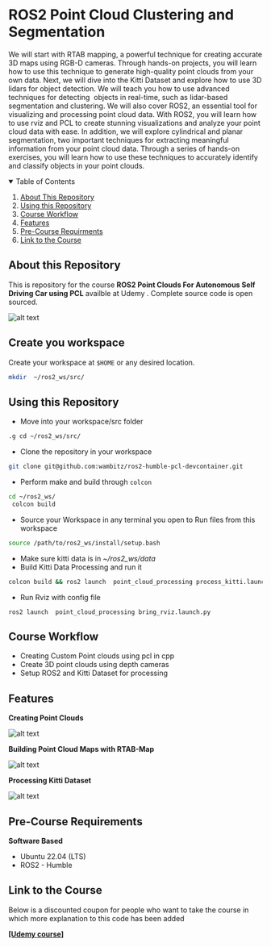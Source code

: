 # ROS2 Point Cloud Clustering and Segmentation

We will start with RTAB mapping, a powerful technique for creating accurate 3D maps using RGB-D cameras. Through hands-on projects, you will learn how to use this technique to generate high-quality point clouds from your own data.
Next, we will dive into the Kitti Dataset and explore how to use 3D lidars for object detection. We will teach you how to use advanced techniques for detecting  objects in real-time, such as lidar-based segmentation and clustering.
We will also cover ROS2, an essential tool for visualizing and processing point cloud data. With ROS2, you will learn how to use rviz and PCL to create stunning visualizations and analyze your point cloud data with ease.
In addition, we will explore cylindrical and planar segmentation, two important techniques for extracting meaningful information from your point cloud data. Through a series of hands-on exercises, you will learn how to use these techniques to accurately identify and classify objects in your point clouds.

<details open="open">
  <summary>Table of Contents</summary>
  <ol>
    <li><a href="#About-this-Repository">About This Repository</a></li>
    <li><a href="#Using-this-Repository">Using this Repository</a></li>
    <li><a href="#Course-Workflow">Course Workflow</a></li>
    <li><a href="#Features">Features</a></li>
    <li><a href="#Pre-Course-Requirements">Pre-Course Requirments</a></li>
    <li><a href="#Link-to-the-Course">Link to the Course</a></li>
  </ol>
</details>

## About this Repository
This is repository for the course **ROS2 Point Clouds For Autonomous Self Driving Car using PCL** availble at Udemy . Complete source code is open sourced.

![alt text](image_resources/main_cover.png)

## Create you workspace

Create your workspace at `$HOME` or any desired location.

```bash
mkdir  ~/ros2_ws/src/
```
## Using this Repository

* Move into your workspace/src folder

```bash
.g cd ~/ros2_ws/src/
```

* Clone the repository in your workspace

<!-- TODO: Add instructions for devcontainer -->
<!-- TODO: Add instructions to recursively init submodules -->

```bash
git clone git@github.com:wambitz/ros2-humble-pcl-devcontainer.git
```

* Perform make and build through `colcon`

 ```bash
 cd ~/ros2_ws/
  colcon build
 ```

* Source your Workspace in any terminal you open to Run files from this workspace

```bash
source /path/to/ros2_ws/install/setup.bash
```

- Make sure kitti data is in *~/ros2_ws/data*
- Build Kitti Data Processing and run it

```bash
colcon build && ros2 launch  point_cloud_processing process_kitti.launch.py
```

- Run Rviz with config file
```
ros2 launch  point_cloud_processing bring_rviz.launch.py
```

## Course Workflow
- Creating Custom Point clouds using pcl in cpp
- Create 3D point clouds using depth cameras
- Setup ROS2 and Kitti Dataset for processing

## Features

**Creating Point Clouds**

![alt text](./image_resources/custom.gif)

**Building Point Cloud Maps with RTAB-Map**

![alt text](./image_resources/rtabmap.gif)

**Processing Kitti Dataset**

![alt text](./image_resources/kitti.gif)

## Pre-Course Requirements

**Software Based**
* Ubuntu 22.04 (LTS)
* ROS2 - Humble


## Link to the Course
Below is a discounted coupon for people who want to take the course in which more explanation to this code has been added

**[[Udemy course]](https://www.udemy.com/course/ros2-point-clouds-for-autonomous-self-driving-car-using-pcl/?couponCode=MAY_LEARN)**



